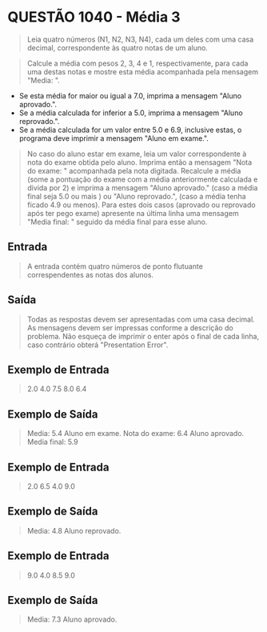 # QUESTÃO 1040 - Média 3
> Leia quatro números (N1, N2, N3, N4), cada um deles com uma casa decimal, 
correspondente às quatro notas de um aluno. 

> Calcule a média com pesos 2, 3, 4 e 1, respectivamente, para cada uma destas notas
e mostre esta média acompanhada pela mensagem "Media: ". 
- Se esta média for maior ou igual a 7.0, imprima a mensagem "Aluno aprovado.". 
- Se a média calculada for inferior a 5.0, imprima a mensagem "Aluno reprovado.". 
- Se a média calculada for um valor entre 5.0 e 6.9, inclusive estas, o programa deve imprimir a mensagem "Aluno em exame.".

> No caso do aluno estar em exame, leia um valor correspondente à nota do exame obtida pelo aluno. Imprima então a mensagem "Nota do exame: " acompanhada pela nota digitada. Recalcule a média (some a pontuação do exame com a média anteriormente calculada e divida por 2) e imprima a mensagem "Aluno aprovado." (caso a média final seja 5.0 ou mais ) ou "Aluno reprovado.", 
(caso a média tenha ficado 4.9 ou menos). Para estes dois casos (aprovado ou reprovado após ter pego exame) apresente na última linha uma mensagem "Media final: " seguido da média final para esse aluno.

## Entrada 
> A entrada contém quatro números de ponto flutuante correspendentes as notas dos alunos.

## Saída 
> Todas as respostas devem ser apresentadas com uma casa decimal. As mensagens devem ser impressas conforme a descrição do problema. Não esqueça de imprimir o enter após o final de cada linha, caso contrário obterá "Presentation Error".

## Exemplo de Entrada
> 2.0 4.0 7.5 8.0
> 6.4

## Exemplo de Saída
> Media: 5.4
> Aluno em exame.
> Nota do exame: 6.4
> Aluno aprovado.
> Media final: 5.9

## Exemplo de Entrada
> 2.0 6.5 4.0 9.0

## Exemplo de Saída
> Media: 4.8
> Aluno reprovado.

## Exemplo de Entrada
> 9.0 4.0 8.5 9.0

## Exemplo de Saída
> Media: 7.3
> Aluno aprovado.
